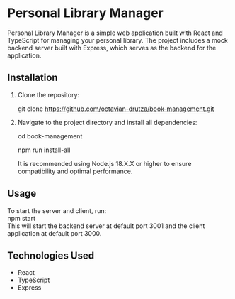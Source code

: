 # Personal Library Manager
Personal Library Manager is a simple web application built with React and TypeScript for managing your personal library. The project includes a mock backend server built with Express, which serves as the backend for the application.

## Installation
1. Clone the repository:
   
   git clone https://github.com/octavian-drutza/book-management.git

2. Navigate to the project directory and install all dependencies:
   
   cd book-management
   
   npm run install-all
   
   It is recommended using Node.js 18.X.X or higher to ensure compatibility and optimal performance.

## Usage
To start the server and client, run:  
  npm start  
  This will start the backend server at default port 3001 and the client application at default port 3000.

## Technologies Used
- React
- TypeScript
- Express
